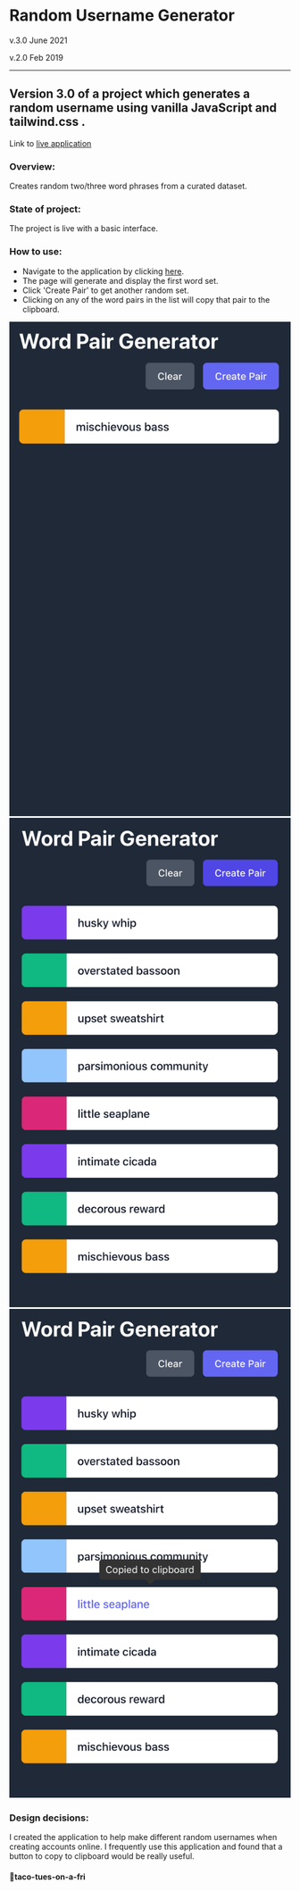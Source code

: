 Random Username Generator
========
v.3.0 June 2021

v.2.0 Feb 2019

------------------

## Version 3.0 of a project which generates a random username using vanilla JavaScript and tailwind.css .

Link to [live application](https://taco-tues-on-a-fri.github.io/random-username-generator/)

### Overview:
Creates random two/three word phrases from a curated dataset.


### State of project:
The project is live with a basic interface.

### How to use:
- Navigate to the application by clicking [here](https://taco-tues-on-a-fri.github.io/random-username-generator/).
- The page will generate and display the first word set.
- Click 'Create Pair' to get another random set.
- Clicking on any of the word pairs in the list will copy that pair to the clipboard.


![Landing Page](docs/screenshots/random-username-generator-01.png)
![List of words](docs/screenshots/random-username-generator-02.png)
!['Copied to clipboard' tooltip ](docs/screenshots/random-username-generator-03.png)


### Design decisions:
I created the application to help make different random usernames when creating accounts online. I frequently use this application and found that a button to copy to clipboard would be really useful.

#### 🌮taco-tues-on-a-fri